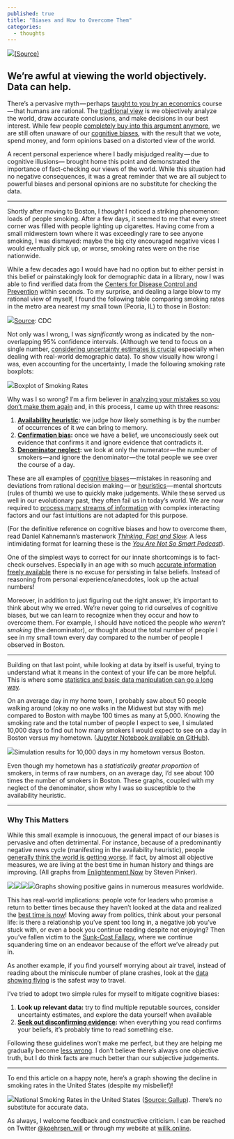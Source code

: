 ```yaml
---
published: true
title: "Biases and How to Overcome Them"
categories:
  - thoughts
---
```

![](https://cdn-images-1.medium.com/max/2000/1*02wRYcP9ggdT4zVz19pgZQ.jpeg)[(Source)](https://www.pexels.com/photo/gray-stone-near-sea-837932/)

## We’re awful at viewing the world objectively. Data can help.

There’s a pervasive myth — perhaps [taught to you by an economics](https://www.investopedia.com/terms/r/rational-behavior.asp) course — that humans are rational. The [traditional view](https://en.wikipedia.org/wiki/Rational_choice_theory) is we objectively analyze the world, draw accurate conclusions, and make decisions in our best interest. While few people [completely buy into this argument anymore](https://hbr.org/2009/07/the-end-of-rational-economics), we are still often unaware of our [cognitive biases](https://en.wikipedia.org/wiki/List_of_cognitive_biases), with the result that we vote, spend money, and form opinions based on a distorted view of the world.

A recent personal experience where I badly misjudged reality — due to cognitive illusions— brought home this point and demonstrated the importance of fact-checking our views of the world. While this situation had no negative consequences, it was a great reminder that we are all subject to powerful biases and personal opinions are no substitute for checking the data.

* * *

Shortly after moving to Boston, I _thought_ I noticed a striking phenomenon: loads of people smoking. After a few days, it seemed to me that every street corner was filled with people lighting up cigarettes. Having come from a small midwestern town where it was exceedingly rare to see anyone smoking, I was dismayed: maybe the big city encouraged negative vices I would eventually pick up, or worse, smoking rates were on the rise nationwide.

While a few decades ago I would have had no option but to either persist in this belief or painstakingly look for demographic data in a library, now I was able to find verified data from the [Centers for Disease Control and Prevention](https://www.cdc.gov/DataStatistics/) within seconds. To my surprise, and dealing a large blow to my rational view of myself, I found the following table comparing smoking rates in the metro area nearest my small town (Peoria, IL) to those in Boston:

![](https://cdn-images-1.medium.com/max/2000/1*mcJDe1-uMucWvsSkR6eNiA.png)[Source](https://nccd.cdc.gov/500_Cities/rdPage.aspx?rdReport=DPH_500_Cities.ComparisonReport&Locations=1759000,2507000&rdRequestForwarding=Form): CDC

Not only was I wrong, I was _significantly_ wrong as indicated by the non-overlapping 95% confidence intervals. (Although we tend to focus on a single number, [considering uncertainty estimates is crucial](http://berkeleysciencereview.com/importance-uncertainty/) especially when dealing with real-world demographic data). To show visually how wrong I was, even accounting for the uncertainty, I made the following smoking rate boxplots:

![](https://cdn-images-1.medium.com/max/2000/1*VX2BluA9SDbZSV3F8V8z_w.png)Boxplot of Smoking Rates

Why was I so wrong? I’m a firm believer in [analyzing your mistakes so you don’t make them again](https://medium.com/p/590ab40d1995?source=user_profile---------3------------------) and, in this process, I came up with three reasons:

1.  [**Availability heuristic**](https://thedecisionlab.com/bias/availability-heuristic/)**:** we judge how likely something is by the number of occurrences of it we can bring to memory.
2.  [**Confirmation bias**](https://thedecisionlab.com/bias/confirmation-bias/)**:** once we have a belief, we unconsciously seek out evidence that confirms it and ignore evidence that contradicts it.
3.  [**Denominator neglect**](https://www.askattest.com/blog/home/denominator-neglectcdr)**:** we look at only the numerator — the number of smokers — and ignore the denominator — the total people we see over the course of a day.

These are all examples of [cognitive biases](https://en.wikipedia.org/wiki/Cognitive_bias) — mistakes in reasoning and deviations from rational decision making — or [heuristics ](https://en.wikipedia.org/wiki/Heuristics_in_judgment_and_decision-making)— mental shortcuts (rules of thumb) we use to quickly make judgements. While these served us well in our evolutionary past, they often fail us in today’s world. We are now required to [process many streams of information](https://www.tech21century.com/the-human-brain-is-loaded-daily-with-34-gb-of-information/) with complex interacting factors and our fast intuitions are not adapted for this purpose.

(For the definitive reference on cognitive biases and how to overcome them, read Daniel Kahnemann’s masterwork [_Thinking, Fast and Slow_](https://en.wikipedia.org/wiki/Thinking,_Fast_and_Slow)_._ A less intimidating format for learning these is the [_You Are Not So Smart Podcast_](https://youarenotsosmart.com/podcast/)).

One of the simplest ways to correct for our innate shortcomings is to fact-check ourselves. Especially in an age with so much [accurate information freely available](https://en.wikipedia.org/wiki/Reliability_of_Wikipedia) there is no excuse for persisting in false beliefs. Instead of reasoning from personal experience/anecdotes, look up the actual numbers!

Moreover, in addition to just figuring out the right answer, it’s important to think about why we erred. We’re never going to rid ourselves of cognitive biases, but we can learn to recognize when they occur and how to overcome them. For example, I should have noticed the people _who weren’t smoking_ (the denominator), or thought about the total number of people I see in my small town every day compared to the number of people I observed in Boston.

* * *

Building on that last point, while looking at data by itself is useful, trying to understand what it means in the context of your life can be more helpful. This is where some [statistics and basic data manipulation can go a long way](https://www-bcf.usc.edu/~gareth/ISL/).

On an average day in my home town, I probably saw about 50 people walking around (okay no one walks in the Midwest but stay with me) compared to Boston with maybe 100 times as many at 5,000\. Knowing the smoking rate and the total number of people I expect to see, I simulated 10,000 days to find out how many smokers I would expect to see on a day in Boston versus my hometown. ([Jupyter Notebook available on GitHub](https://github.com/WillKoehrsen/Data-Analysis/blob/master/statistics/Investigating%20Data.ipynb)).

![](https://cdn-images-1.medium.com/max/2000/1*xS6yMY36ssZ2hO4bAuZLog.png)Simulation results for 10,000 days in my hometown versus Boston.

Even though my hometown has a _statistically greater proportion_ of smokers, in terms of raw numbers, on an average day, I’d see about 100 times the number of smokers in Boston. These graphs, coupled with my neglect of the denominator, show why I was so susceptible to the availability heuristic.

* * *

### Why This Matters

While this small example is innocuous, the general impact of our biases is pervasive and often detrimental. For instance, because of a predominantly negative news cycle (manifesting in the availability heuristic), people [generally think the world is getting worse](https://www.theguardian.com/lifeandstyle/2018/jul/20/things-getting-worse-or-feel-that-way). If fact, by almost all objective measures, we are living at the best time in human history and things are improving. (All graphs from [Enlightenment Now](https://www.penguinrandomhouse.com/books/317051/enlightenment-now-by-steven-pinker/9780525427575/) by Steven Pinker).

![](https://cdn-images-1.medium.com/max/1200/1*0AAjIulkWIxxdFfbJacM8w.png)![](https://cdn-images-1.medium.com/max/1200/1*u_dShqI8Vecnz79jnklpbA.png)![](https://cdn-images-1.medium.com/max/1200/1*zavWANSFQJ4aiA4Bo_ATBA.png)![](https://cdn-images-1.medium.com/max/1200/1*uEMkjsPO9jjp2ZuGsWNHYg.png)Graphs showing positive gains in numerous measures worldwide.

This has real-world implications: people vote for leaders who promise a return to better times because they haven’t looked at the data and realized the [best time is now](https://www.forbes.com/sites/stevedenning/2017/11/30/why-the-world-is-getting-better-why-hardly-anyone-knows-it/#407188f97826)! Moving away from politics, think about your personal life: is there a relationship you’ve spent too long in, a negative job you’ve stuck with, or even a book you continue reading despite not enjoying? Then you’ve fallen victim to the [Sunk-Cost Fallacy](https://www.smithsonianmag.com/science-nature/mice-and-men-struggle-to-abandon-their-best-laid-plans-180969675/), where we continue squandering time on an endeavor because of the effort we’ve already put in.

As another example, if you find yourself worrying about air travel, instead of reading about the miniscule number of plane crashes, look at the [data showing flying](http://mentalfloss.com/article/543985/airplanes-safest-way-to-travel) is the safest way to travel.

I’ve tried to adopt two simple rules for myself to mitigate cognitive biases:

1.  **Look up relevant data:** try to find multiple reputable sources, consider uncertainty estimates, and explore the data yourself when available
2.  [**Seek out disconfirming evidence**](https://fs.blog/2017/05/confirmation-bias/)**:** when everything you read confirms your beliefs, it’s probably time to read something else.

Following these guidelines won’t make me perfect, but they are helping me gradually become [less wrong](https://wiki.lesswrong.com/wiki/LessWrong_Wiki). I don’t believe there’s always one objective truth, but I do think facts are much better than our subjective judgements.

* * *

To end this article on a happy note, here’s a graph showing the decline in smoking rates in the United States (despite my misbelief)!

![](https://cdn-images-1.medium.com/max/1600/1*p_wyi9q73lNXzFooRdLEUw.png)National Smoking Rates in the United States ([Source: Gallup](https://news.gallup.com/poll/237908/smoking-rate-hits-new-low.aspx)). There’s no substitute for accurate data.

As always, I welcome feedback and constructive criticism. I can be reached on Twitter [@koehrsen_will](http://twitter.com/@koehrsen_will) or through my website at [willk.online](https://willk.online).
